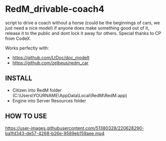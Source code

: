 # RedM_drivable-coach4
script to drive a coach without a horse (could be the beginnings of cars, we just need a nice model) if anyone does make something good out of it, release it to the public and dont lock it away for others. Special thanks to CP from CodeX.

Works perfectly with:
- https://github.com/LtDoc/doc_modelt
- https://github.com/zelbeus/redm_car

## INSTALL

- Citizen into RedM folder (C:\Users\YOURNAME\AppData\Local\RedM\RedM.app)
- Engine into Server Resources folder

## HOW TO USE

https://user-images.githubusercontent.com/51380328/220628290-ba1fd343-de57-4268-b26e-9589eb159aee.mp4
